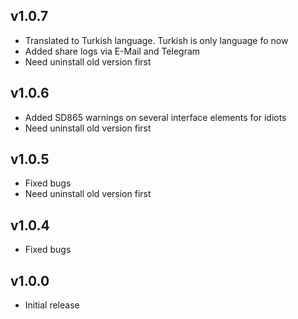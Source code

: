 ## v1.0.7  
- Translated to Turkish language. Turkish is only language fo now  
- Added share logs via E-Mail and Telegram  
- Need uninstall old version first  
  
## v1.0.6  
- Added SD865 warnings on several interface elements for idiots  
- Need uninstall old version first
  
## v1.0.5  
- Fixed bugs  
- Need uninstall old version first
  
## v1.0.4  
- Fixed bugs  
  
## v1.0.0  
- Initial release  
